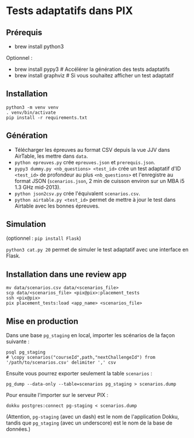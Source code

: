 # Tests adaptatifs dans PIX

## Prérequis

- brew install python3

Optionnel :

- brew install pypy3  # Accélérer la génération des tests adaptatifs
- brew install graphviz  # Si vous souhaitez afficher un test adaptatif

## Installation

    python3 -m venv venv
    . venv/bin/activate
    pip install -r requirements.txt

## Génération

- Télécharger les épreuves au format CSV depuis la vue JJV dans AirTable, les mettre dans `data`.
- `python epreuves.py` crée `epreuves.json` et `prerequis.json`.
- `pypy3 dummy.py <nb_questions> <test_id>` crée un test adaptatif d'ID `<test_id>` de profondeur au plus `<nb_questions>` et l'enregistre au format JSON (`scenarios.json`, 2 min de cuisson environ sur un MBA i5 1.3 GHz mid-2013).
- `python json2csv.py` crée l'équivalent `scenarios.csv`.
- `python airtable.py <test_id>` permet de mettre à jour le test dans Airtable avec les bonnes épreuves.

## Simulation

(optionnel : `pip install Flask`)

`python3 cat.py 20` permet de simuler le test adaptatif avec une interface en Flask.

## Installation dans une review app

    mv data/scenarios.csv data/<scenarios_file>
    scp data/<scenarios_file> <pix@pix>:placement_tests
    ssh <pix@pix>
    pix placement_tests:load <app_name> <scenarios_file>

## Mise en production

Dans une base `pg_staging` en local, importer les scénarios de la façon suivante :

    psql pg_staging
    # \copy scenarios("courseId",path,"nextChallengeId") from '/path/to/scenarios.csv' delimiter ',' csv

Ensuite vous pourrez exporter seulement la table `scenarios` :

    pg_dump --data-only --table=scenarios pg_staging > scenarios.dump

Pour ensuite l'importer sur le serveur PIX :

    dokku postgres:connect pg-staging < scenarios.dump

(Attention, `pg-staging` (avec un dash) est le nom de l'application Dokku, tandis que `pg_staging` (avec un underscore) est le nom de la base de données.)

